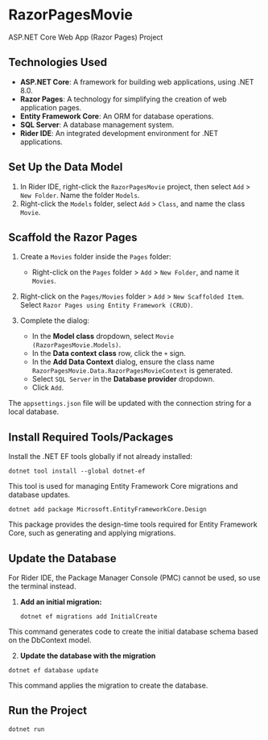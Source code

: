 # RazorPagesMovie
ASP.NET Core Web App (Razor Pages) Project

## Technologies Used

- **ASP.NET Core**: A framework for building web applications, using .NET 8.0.
- **Razor Pages**: A technology for simplifying the creation of web application pages.
- **Entity Framework Core**: An ORM for database operations.
- **SQL Server**: A database management system.
- **Rider IDE**: An integrated development environment for .NET applications.

## Set Up the Data Model

1. In Rider IDE, right-click the `RazorPagesMovie` project, then select `Add` > `New Folder`. Name the folder `Models`.
2. Right-click the `Models` folder, select `Add` > `Class`, and name the class `Movie`.

## Scaffold the Razor Pages

1. Create a `Movies` folder inside the `Pages` folder:
   - Right-click on the `Pages` folder > `Add` > `New Folder`, and name it `Movies`.

2. Right-click on the `Pages/Movies` folder > `Add` > `New Scaffolded Item`. Select `Razor Pages using Entity Framework (CRUD)`.

3. Complete the dialog:
   - In the **Model class** dropdown, select `Movie (RazorPagesMovie.Models)`.
   - In the **Data context class** row, click the `+` sign.
   - In the **Add Data Context** dialog, ensure the class name `RazorPagesMovie.Data.RazorPagesMovieContext` is generated.
   - Select `SQL Server` in the **Database provider** dropdown.
   - Click `Add`.

The `appsettings.json` file will be updated with the connection string for a local database.

## Install Required Tools/Packages

Install the .NET EF tools globally if not already installed:

```
dotnet tool install --global dotnet-ef
```
This tool is used for managing Entity Framework Core migrations and database updates.

```
dotnet add package Microsoft.EntityFrameworkCore.Design
```
This package provides the design-time tools required for Entity Framework Core, such as generating and applying migrations.

## Update the Database

For Rider IDE, the Package Manager Console (PMC) cannot be used, so use the terminal instead.

1. **Add an initial migration:**

   ```
   dotnet ef migrations add InitialCreate
   ```

This command generates code to create the initial database schema based on the DbContext model.

2. **Update the database with the migration**

```
dotnet ef database update
```

This command applies the migration to create the database.

## Run the Project

```
dotnet run
```


